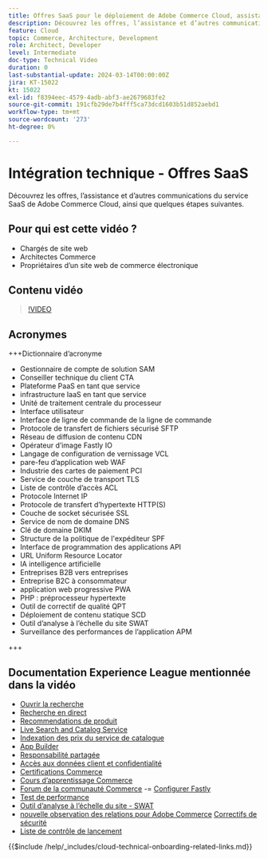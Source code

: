 ```yaml
---
title: Offres SaaS pour le déploiement de Adobe Commerce Cloud, assistance et autres communications, ainsi que quelques étapes suivantes
description: Découvrez les offres, l’assistance et d’autres communications du service SaaS de Adobe Commerce Cloud, ainsi que quelques étapes suivantes.
feature: Cloud
topic: Commerce, Architecture, Development
role: Architect, Developer
level: Intermediate
doc-type: Technical Video
duration: 0
last-substantial-update: 2024-03-14T00:00:00Z
jira: KT-15022
kt: 15022
exl-id: f8394eec-4579-4adb-abf3-ae2679683fe2
source-git-commit: 191cfb29de7b4fff5ca73dcd1603b51d852aebd1
workflow-type: tm+mt
source-wordcount: '273'
ht-degree: 0%

---
```


# Intégration technique - Offres SaaS

Découvrez les offres, l’assistance et d’autres communications du service SaaS de Adobe Commerce Cloud, ainsi que quelques étapes suivantes.

## Pour qui est cette vidéo ?

- Chargés de site web
- Architectes Commerce
- Propriétaires d’un site web de commerce électronique

## Contenu vidéo

>[!VIDEO](https://video.tv.adobe.com/v/3427902?learn=on)

## Acronymes

+++Dictionnaire d’acronyme

- Gestionnaire de compte de solution SAM
- Conseiller technique du client CTA
- Plateforme PaaS en tant que service
- infrastructure IaaS en tant que service
- Unité de traitement centrale du processeur
- Interface utilisateur
- Interface de ligne de commande de la ligne de commande
- Protocole de transfert de fichiers sécurisé SFTP
- Réseau de diffusion de contenu CDN
- Opérateur d’image Fastly IO
- Langage de configuration de vernissage VCL
- pare-feu d’application web WAF
- Industrie des cartes de paiement PCI
- Service de couche de transport TLS
- Liste de contrôle d’accès ACL
- Protocole Internet IP
- Protocole de transfert d’hypertexte HTTP(S)
- Couche de socket sécurisée SSL
- Service de nom de domaine DNS
- Clé de domaine DKIM
- Structure de la politique de l&#39;expéditeur SPF
- Interface de programmation des applications API
- URL Uniform Resource Locator
- IA intelligence artificielle
- Entreprises B2B vers entreprises
- Entreprise B2C à consommateur
- application web progressive PWA
- PHP : préprocesseur hypertexte
- Outil de correctif de qualité QPT
- Déploiement de contenu statique SCD
- Outil d’analyse à l’échelle du site SWAT
- Surveillance des performances de l’application APM

+++

## Documentation Experience League mentionnée dans la vidéo

- [Ouvrir la recherche](https://experienceleague.adobe.com/docs/commerce-cloud-service/user-guide/configure/service/opensearch.html?lang=fr)
- [Recherche en direct](https://experienceleague.adobe.com/docs/commerce-merchant-services/live-search/overview.html?lang=fr)
- [Recommendations de produit](https://experienceleague.adobe.com/docs/commerce-merchant-services/product-recommendations/overview.html?lang=fr)
- [Live Search and Catalog Service](https://experienceleague.adobe.com/docs/events/adobe-developers-live-recordings/2023/nov2023/nov-commerce/commerce-search-and-catalog-service.html?lang=fr)
- [Indexation des prix du service de catalogue](https://experienceleague.adobe.com/docs/commerce-merchant-services/price-indexer/price-indexing.html?lang=fr)
- [App Builder](https://experienceleague.adobe.com/docs/commerce-learn/tutorials/adobe-developer-app-builder/app-builder-technical-overview.html?lang=fr)
- [Responsabilité partagée](https://experienceleague.adobe.com/docs/commerce-operations/security-and-compliance/shared-responsibility.html?lang=fr)
- [Accès aux données client et confidentialité](https://experienceleague.adobe.com/docs/commerce-knowledge-base/kb/announcements/commerce-announcements/adobe-support-customer-data-access-and-privacy.html?lang=fr)
- [Certifications Commerce](https://experienceleague.adobe.com/docs/certification/program/technical-certifications/ac/ac-overview.html?lang=fr)
- [Cours d’apprentissage Commerce](https://learning.adobe.com/catalog.html?products=Commerce)
- [Forum de la communauté Commerce](https://community.magento.com/)
-= [Configurer Fastly](https://experienceleague.adobe.com/docs/commerce-cloud-service/user-guide/cdn/setup-fastly/fastly-configuration.html?lang=fr)
- [Test de performance](https://experienceleague.adobe.com/fr/docs/commerce-operations/implementation-playbook/best-practices/maintenance/backend-performance)
- [Outil d’analyse à l’échelle du site - SWAT](https://experienceleague.adobe.com/docs/commerce-knowledge-base/kb/support-tools/site-wide-analysis-tool/swat-tool-overview.html?lang=fr&)
- [nouvelle observation des relations pour Adobe Commerce](https://experienceleague.adobe.com/docs/commerce-operations/tools/observation-for-adobe-commerce/intro.html?lang=fr)
  [Correctifs de sécurité](https://experienceleague.adobe.com/docs/commerce-operations/release/notes/security-patches/overview.html?lang=fr)
- [Liste de contrôle de lancement](https://experienceleague.adobe.com/docs/commerce-cloud-service/user-guide/launch/checklist.html?lang=fr)

{{$include /help/_includes/cloud-technical-onboarding-related-links.md}}
